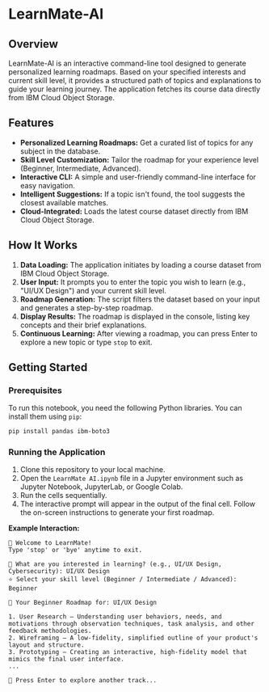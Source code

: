 # LearnMate-AI

## Overview

LearnMate-AI is an interactive command-line tool designed to generate personalized learning roadmaps. Based on your specified interests and current skill level, it provides a structured path of topics and explanations to guide your learning journey. The application fetches its course data directly from IBM Cloud Object Storage.

## Features

*   **Personalized Learning Roadmaps:** Get a curated list of topics for any subject in the database.
*   **Skill Level Customization:** Tailor the roadmap for your experience level (Beginner, Intermediate, Advanced).
*   **Interactive CLI:** A simple and user-friendly command-line interface for easy navigation.
*   **Intelligent Suggestions:** If a topic isn't found, the tool suggests the closest available matches.
*   **Cloud-Integrated:** Loads the latest course dataset directly from IBM Cloud Object Storage.

## How It Works

1.  **Data Loading:** The application initiates by loading a course dataset from IBM Cloud Object Storage.
2.  **User Input:** It prompts you to enter the topic you wish to learn (e.g., "UI/UX Design") and your current skill level.
3.  **Roadmap Generation:** The script filters the dataset based on your input and generates a step-by-step roadmap.
4.  **Display Results:** The roadmap is displayed in the console, listing key concepts and their brief explanations.
5.  **Continuous Learning:** After viewing a roadmap, you can press Enter to explore a new topic or type `stop` to exit.

## Getting Started

### Prerequisites

To run this notebook, you need the following Python libraries. You can install them using `pip`:

```bash
pip install pandas ibm-boto3
```

### Running the Application

1.  Clone this repository to your local machine.
2.  Open the `LearnMate AI.ipynb` file in a Jupyter environment such as Jupyter Notebook, JupyterLab, or Google Colab.
3.  Run the cells sequentially.
4.  The interactive prompt will appear in the output of the final cell. Follow the on-screen instructions to generate your first roadmap.

**Example Interaction:**

```
👋 Welcome to LearnMate!
Type 'stop' or 'bye' anytime to exit.

🎯 What are you interested in learning? (e.g., UI/UX Design, Cybersecurity): UI/UX Design
⭐ Select your skill level (Beginner / Intermediate / Advanced): Beginner

📘 Your Beginner Roadmap for: UI/UX Design

1. User Research — Understanding user behaviors, needs, and motivations through observation techniques, task analysis, and other feedback methodologies.
2. Wireframing — A low-fidelity, simplified outline of your product's layout and structure.
3. Prototyping — Creating an interactive, high-fidelity model that mimics the final user interface.
...

🔁 Press Enter to explore another track...

